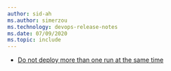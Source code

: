 ```yaml
---
author: sid-ah
ms.author: simerzou
ms.technology: devops-release-notes
ms.date: 07/09/2020
ms.topic: include
---
```

    
- [Do not deploy more than one run at the same time](#do-not-deploy-more-than-one-run-at-the-same-time)

    